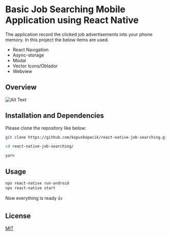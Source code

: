 # Basic Job Searching Mobile Application using React Native

The application record the clicked job advertisements into your phone memory. In this project the below items are used.

- React Navigation
- Async-storage
- Modal
- Vector Icons/Oblador
- Webview


## Overview

![Alt Text](Jobsearch.gif)


## Installation and Dependencies

Please clone the repository like below:

```bash
git clone https://github.com/kopuskopecik/react-native-job-searching.git

```

```bash
cd react-native-job-searching/

yarn
```

## Usage

```bash
npx react-native run-android
npx react-native start
```

Now everything is ready :+1:

## License
[MIT](https://choosealicense.com/licenses/mit/)